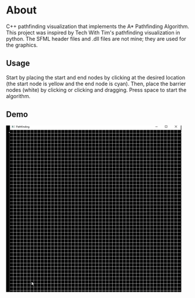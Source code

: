 # About
C++ pathfinding visualization that implements the A* Pathfinding Algorithm. This project was inspired by Tech With Tim's pathfinding visualization in python. The SFML header files and .dll files are not mine; they are used for the graphics.

## Usage
Start by placing the start and end nodes by clicking at the desired location (the start node is yellow and the end node is cyan). Then, place the barrier nodes (white) by clicking or clicking and dragging. Press space to start the algorithm.

## Demo
![GIF Demo](demo.gif)